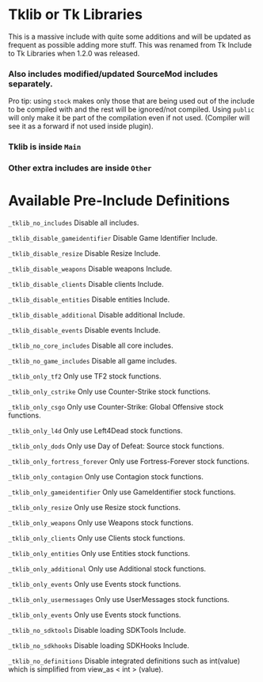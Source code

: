 # Tklib or Tk Libraries
This is a massive include with quite some additions and will be updated as frequent as possible adding more stuff.
This was renamed from Tk Include to Tk Libraries when 1.2.0 was released.

### Also includes modified/updated SourceMod includes separately.

Pro tip: using `stock` makes only those that are being used out of the include to be compiled with and the rest will be ignored/not compiled.
Using `public` will only make it be part of the compilation even if not used. (Compiler will see it as a forward if not used inside plugin).

### Tklib is inside ``Main``

### Other extra includes are inside ``Other``


# Available Pre-Include Definitions

`_tklib_no_includes` Disable all includes.

`_tklib_disable_gameidentifier` Disable Game Identifier Include.

`_tklib_disable_resize` Disable Resize Include.

`_tklib_disable_weapons` Disable weapons Include.

`_tklib_disable_clients` Disable clients Include.

`_tklib_disable_entities` Disable entities Include.

`_tklib_disable_additional` Disable additional Include.

`_tklib_disable_events` Disable events Include.

`_tklib_no_core_includes` Disable all core includes.

`_tklib_no_game_includes` Disable all game includes.

`_tklib_only_tf2` Only use TF2 stock functions.

`_tklib_only_cstrike` Only use Counter-Strike stock functions.

`_tklib_only_csgo` Only use Counter-Strike: Global Offensive stock functions.

`_tklib_only_l4d` Only use Left4Dead stock functions.

`_tklib_only_dods` Only use Day of Defeat: Source stock functions.

`_tklib_only_fortress_forever` Only use Fortress-Forever stock functions.

`_tklib_only_contagion` Only use Contagion stock functions.

`_tklib_only_gameidentifier` Only use GameIdentifier stock functions.

`_tklib_only_resize` Only use Resize stock functions.

`_tklib_only_weapons` Only use Weapons stock functions.

`_tklib_only_clients` Only use Clients stock functions.

`_tklib_only_entities` Only use Entities stock functions.

`_tklib_only_additional` Only use Additional stock functions.

`_tklib_only_events` Only use Events stock functions.

`_tklib_only_usermessages` Only use UserMessages stock functions.

`_tklib_only_events` Only use Events stock functions.

`_tklib_no_sdktools` Disable loading SDKTools Include.

`_tklib_no_sdkhooks` Disable loading SDKHooks Include.

`_tklib_no_definitions` Disable integrated definitions such as int(value) which is simplified from view_as < int > (value).
